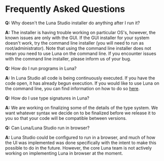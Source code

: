# Frequently Asked Questions

**Q:** Why doesn't the Luna Studio installer do anything after I run it?

**A:** The installer is having trouble working on particular OS's, however, the known issues are only with the GUI. If the GUI installer for your system doesn't work, try the command line installer (you will need to run as root/administrator). Note that using the command line installer does not mean you need to use Luna on the command line. If you encounter issues with the command line installer, please inform us of your bug.


**Q:** How do I run programs in Luna?

**A:** In Luna Studio all code is being continuously executed. If you have the code open, it has already begun execution. If you would like to use Luna on the command line, you can find information on how to do so [here](https://github.com/luna/luna).


**Q:** How do I use type signatures in Luna?

**A:** We are working on finalizing some of the details of the type system. We want whatever syntax we decide on to be finalized before we release it to you so that your code will be compatible between versions.

**Q:** Can Luna/Luna Studio run in browser?

**A:** Luna Studio could be configured to run in a browser, and much of how the UI was implemented was done specifically with the intent to make this possible to do in the future. However, the core Luna team is not actively working on implementing Luna in browser at the moment.
